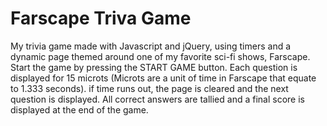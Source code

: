 # Farscape Triva Game
My trivia game made with Javascript and jQuery, using timers and a dynamic page themed around one of my favorite sci-fi shows, Farscape.
Start the game by pressing the START GAME button. Each question is displayed for 15 microts (Microts are a unit of time in Farscape that equate to 1.333 seconds). if time runs out, the page is cleared and the next question is displayed. All correct answers are tallied and a final score is displayed at the end of the game.